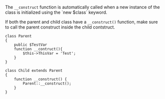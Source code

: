 

The `__construct` function is automatically called when a new instance of the class is initialized using the `new $class´ keyword.


If both the parent and child class have a `__construct()` function, make sure to call the parent construct inside the child contstruct. 

```
class Parent
{
	public $TestVar
	function __contruct(){
		$this->ThisVar = 'Test';
	}
}

class Child extends Parent
{
	function __construct() {
		Parent::__construct();
	}
}

```